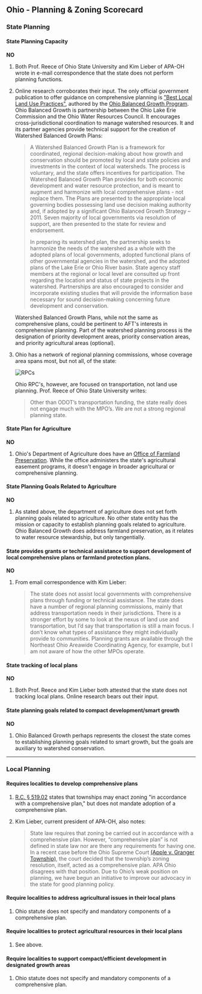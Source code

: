 ## Ohio - Planning & Zoning Scorecard

### State Planning

#### State Planning Capacity

**NO**

1.  Both Prof. Reece of Ohio State University and Kim Lieber of APA-OH wrote in e-mail correspondence that the state does not perform planning functions.
2.  Online research corroborates their input. The only official government publication to offer guidance on comprehensive planning is ["Best Local Land Use Practices"](http://balancedgrowth.ohio.gov/BestLocalLandUsePractices/BestLocalLandUsePracticeChapters.aspx), authored by the [Ohio Balanced Growth Program](http://balancedgrowth.ohio.gov/Home.aspx). Ohio Balanced Growth is partnership between the Ohio Lake Erie Commission and the Ohio Water Resources Council. It encourages cross-jurisdictional coordination to manage watershed resources. It and its partner agencies provide technical support for the creation of Watershed Balanced Growth Plans:

    >A Watershed Balanced Growth Plan is a framework for coordinated, regional decision-making about how growth and conservation should be promoted by local and state policies and investments in the context of local watersheds. The process is voluntary, and the state offers incentives for participation. The Watershed Balanced Growth Plan provides for both economic development and water resource protection, and is meant to augment and harmonize with local comprehensive plans - not replace them. The Plans are presented to the appropriate local governing bodies possessing land use decision making authority and, if adopted by a significant Ohio Balanced Growth Strategy – 2011. Seven majority of local governments via resolution of support, are then presented to the state for review and endorsement.
    >
    >In preparing its watershed plan, the partnership seeks to harmonize the needs of the watershed as a whole with the adopted plans of local governments, adopted functional plans of other governmental agencies in the watershed, and the adopted plans of the Lake Erie or Ohio River basin. State agency staff members at the regional or local level are consulted up front regarding the location and status of state projects in the watershed. Partnerships are also encouraged to consider and incorporate existing studies that will provide the information base necessary for sound decision-making concerning future development and conservation.

    Watershed Balanced Growth Plans, while not the same as comprehensive plans, could be pertinent to AFT's interests in comprehensive planning. Part of the watershed planning process is the designation of priority development areas, priority conservation areas, and priority agricultural areas (optional).

3.  Ohio has a network of regional planning commissions, whose coverage area spans most, but not all, of the state:

    ![RPCs](http://regionalcouncils.org/images/stories/oarc_counties.jpg)

    Ohio RPC's, however, are focused on transportation, not land use planning. Prof. Reece of Ohio State University writes:
    > Other than ODOT’s transportation funding, the state really does not engage much with the MPO’s. We are not a strong regional planning state.



####  State Plan for Agriculture

**NO**

1.  Ohio's Department of Agriculture does have an [Office of Farmland Preservation](http://www.agri.ohio.gov/divs/FarmLand/FarmLand.aspx). While the office administers the state's agricultural easement programs, it doesn't engage in broader agricultural or comprehensive planning.

#### State Planning Goals Related to Agriculture

**NO**

1.  As stated above, the department of agriculture does not set forth planning goals related to agriculture. No other state entity has the mission or capacity to establish planning goals related to agriculture. Ohio Balanced Growth does address farmland preservation, as it relates to water resource stewardship, but only tangentially.

#### State provides grants or technical assistance to support development of local comprehensive plans or farmland protection plans.

**NO**

1.  From email correspondence with Kim Lieber:
    >The state does not assist local governments with comprehensive plans through funding or technical assistance. The state does have a number of regional planning commissions, mainly that address transportation needs in their jurisdictions. There is a stronger effort by some to look at the nexus of land use and transportation, but I’d say that transportation is still a main focus. I don’t know what types of assistance they might individually provide to communities. Planning grants are available through the Northeast Ohio Areawide Coordinating Agency, for example, but I am not aware of how the other MPOs operate.

#### State tracking of local plans

**NO**

1.  Both Prof. Reece and Kim Lieber both attested that the state does not tracking local plans. Online research bears out their input.

#### State planning goals related to compact development/smart growth

**NO**

1.  Ohio Balanced Growth perhaps represents the closest the state comes to establishing planning goals related to smart growth, but the goals are auxiliary to watershed conservation.


---

### Local Planning

#### Requires localities to develop comprehensive plans

1.  [R.C. § 519.02](http://codes.ohio.gov/orc/519) states that townships may enact zoning "in accordance with a comprehensive plan," but does not mandate adoption of a comprehensive plan.
2.  Kim Lieber, current president of APA-OH, also notes:

    >State law requires that zoning be carried out in accordance with a comprehensive plan. However, “comprehensive plan” is not defined in state law nor are there any requirements for having one. In a recent case before the Ohio Supreme Court [(Apple v. Granger Township)](https://www.supremecourt.ohio.gov/ROD/docs/pdf/0/2015/2015-Ohio-2343.pdf), the court decided that the township’s zoning resolution, itself, acted as a comprehensive plan. APA Ohio disagrees with that position. Due to Ohio’s weak position on planning, we have begun an initiative to improve our advocacy in the state for good planning policy.

#### Require localities to address agricultural issues in their local plans

1.  Ohio statute does not specify and mandatory components of a comprehensive plan.

#### Require localities to protect agricultural resources in their local plans

1.  See above.

#### Require localities to support compact/efficient development in designated growth areas

1.  Ohio statute does not specify and mandatory components of a comprehensive plan.
